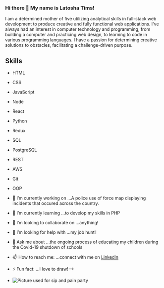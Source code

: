 ### Hi there 👋 My name is Latosha Tims!
I am a determined mother of five utilizing analytical skills in full-stack web development to produce creative and fully functional web applications. I've always had an interest in computer technology and programming, from building a computer and practicing web design, to learning to code in various programming languages. I have a passion for determining creative solutions to obstacles, facilitating a challenge-driven purpose. 

## Skills
- HTML
- CSS
- JavaScript
- Node
- React
- Python
- Redux
- SQL
- PostgreSQL
- REST
- AWS
- Git
- OOP

- 🔭 I’m currently working on ...A police use of force map displaying incidents that occured across the country. 
- 🌱 I’m currently learning ...to develop my skills in PHP
- 👯 I’m looking to collaborate on ...anything!
- 🤔 I’m looking for help with ...my job hunt!
- 💬 Ask me about ...the ongoing process of educating my children during the Covid-19 shutdown of schools
- 📫 How to reach me: ...connect with me on [LinkedIn](https://www.linkedin.com/in/latosha-tims/)
- ⚡ Fun fact: ...I love to draw!-->
- ![Picture used for sip and pain party](https://i.ibb.co/XC0QvMR/1596738514891.jpg)

